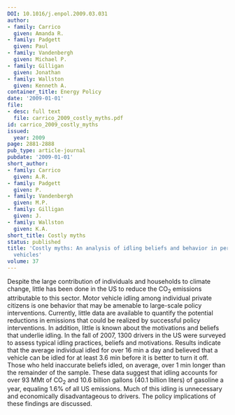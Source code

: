 ```yaml
---
DOI: 10.1016/j.enpol.2009.03.031
author:
- family: Carrico
  given: Amanda R.
- family: Padgett
  given: Paul
- family: Vandenbergh
  given: Michael P.
- family: Gilligan
  given: Jonathan
- family: Wallston
  given: Kenneth A.
container_title: Energy Policy
date: '2009-01-01'
file:
- desc: full text
  file: carrico_2009_costly_myths.pdf
id: carrico_2009_costly_myths
issued:
  year: 2009
page: 2881-2888
pub_type: article-journal
pubdate: '2009-01-01'
short_author:
- family: Carrico
  given: A.R.
- family: Padgett
  given: P.
- family: Vandenbergh
  given: M.P.
- family: Gilligan
  given: J.
- family: Wallston
  given: K.A.
short_title: Costly myths
status: published
title: 'Costly myths: An analysis of idling beliefs and behavior in personal motor
  vehicles'
volume: 37
---
```

Despite the large contribution of individuals and households to climate change, little has been done in the US to reduce the $\mathrm{CO}_2$ emissions attributable to this sector. Motor vehicle idling among individual private citizens is one behavior that may be amenable to large-scale policy interventions. Currently, little data are available to quantify the potential reductions in emissions that could be realized by successful policy interventions. In addition, little is known about the motivations and beliefs that underlie idling. In the fall of 2007, 1300 drivers in the US were surveyed to assess typical idling practices, beliefs and motivations. Results indicate that the average individual idled for over 16 min a day and believed that a vehicle can be idled for at least 3.6 min before it is better to turn it off. Those who held inaccurate beliefs idled, on average, over 1 min longer than the remainder of the sample. These data suggest that idling accounts for over 93 MMt of $\mathrm{CO}_2$ and 10.6 billion gallons (40.1 billion liters) of gasoline a year, equaling 1.6% of all US emissions. Much of this idling is unnecessary and economically disadvantageous to drivers. The policy implications of these findings are discussed.
